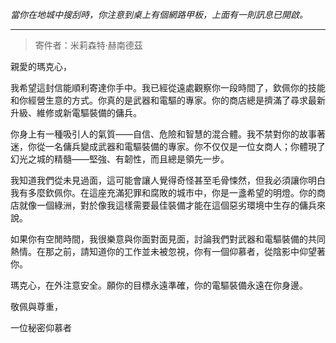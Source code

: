 _當你在地城中搜刮時，你注意到桌上有個網路甲板，上面有一則訊息已開啟。_

---

> 寄件者：米莉森特·赫南德茲

親愛的瑪克心，

我希望這封信能順利寄達你手中。我已經從遠處觀察你一段時間了，欽佩你的技能和你經營生意的方式。你真的是武器和電驅的專家。你的商店總是擠滿了尋求最新升級、維修或新電驅裝備的傭兵。

你身上有一種吸引人的氣質——自信、危險和智慧的混合體。我不禁對你的故事著迷，你從一名傭兵變成武器和電驅裝備的專家。你不仅仅是一位女商人；你體現了幻光之城的精髓——堅強、有韌性，而且總是領先一步。

我知道我們從未見過面，這可能會讓人覺得奇怪甚至毛骨悚然，但我必須讓你明白我有多麼欽佩你。在這座充滿犯罪和腐敗的城市中，你是一盞希望的明燈。你的商店就像一個綠洲，對於像我這樣需要最佳裝備才能在這個惡劣環境中生存的傭兵來說。

如果你有空閒時間，我很樂意與你面對面見面，討論我們對武器和電驅裝備的共同熱情。在那之前，請知道你的工作並未被忽視，你有一個仰慕者，從陰影中仰望著你。

瑪克心，在外注意安全。願你的目標永遠準確，你的電驅裝備永遠在你身邊。

敬佩與尊重，

一位秘密仰慕者
